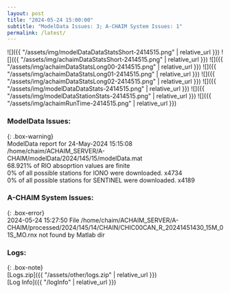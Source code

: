 ```yaml
---
layout: post
title: "2024-05-24 15:00:00"
subtitle: "ModelData Issues: 3; A-CHAIM System Issues: 1"
permalink: /latest/
---
```


![]({{ "/assets/img/modelDataDataStatsShort-2414515.png" | relative_url }})
![]({{ "/assets/img/achaimDataStatsShort-2414515.png" | relative_url }})
![]({{ "/assets/img/achaimDataStatsLong00-2414515.png" | relative_url }})
![]({{ "/assets/img/achaimDataStatsLong01-2414515.png" | relative_url }})
![]({{ "/assets/img/achaimDataStatsLong02-2414515.png" | relative_url }})
![]({{ "/assets/img/modelDataDataStats-2414515.png" | relative_url }})
![]({{ "/assets/img/modelDataStationStats-2414515.png" | relative_url }})
![]({{ "/assets/img/achaimRunTime-2414515.png" | relative_url }})


### ModelData Issues:  
  
{: .box-warning}  
 ModelData report for 24-May-2024 15:15:08   
 /home/chaim/ACHAIM_SERVER/A-CHAIM/modelData/2024/145/15/modelData.mat   
 68.921% of RIO absoprtion values are finite   
 0% of all possible stations for IONO were downloaded. x4734   
 0% of all possible stations for SENTINEL were downloaded. x4189   
  
### A-CHAIM System Issues:  
  
{: .box-error}  
2024-05-24 15:27:50 File /home/chaim/ACHAIM_SERVER/A-CHAIM/processed/2024/145/14/CHAIN/CHIC00CAN_R_20241451430_15M_01S_MO.rnx not found by Matlab dir  

### Logs:  
  
{: .box-note}  
[Logs.zip]({{ "/assets/other/logs.zip" | relative_url }})  
[Log Info]({{ "/logInfo" | relative_url }})  
